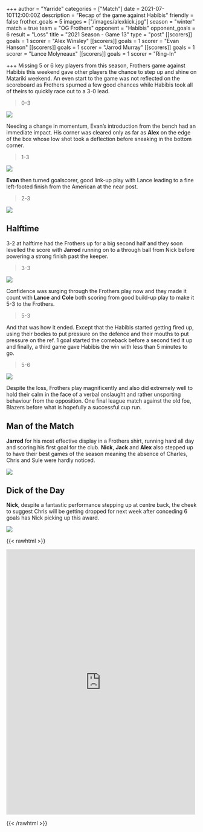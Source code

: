 +++
author = "Yarride"
categories = ["Match"]
date = 2021-07-10T12:00:00Z
description = "Recap of the game against Habibis"
friendly = false
frother_goals = 5
images = ["/images/alexkick.jpg"]
season = "winter"
match = true
team = "OG Frothers"
opponent = "Habibis"
opponent_goals = 6
result = "Loss"
title = "2021 Season - Game 13"
type = "post"
[[scorers]]
goals = 1
scorer = "Alex Winsley"
[[scorers]]
goals = 1
scorer = "Evan Hanson"
[[scorers]]
goals = 1
scorer = "Jarrod Murray"
[[scorers]]
goals = 1
scorer = "Lance Molyneaux"
[[scorers]]
goals = 1
scorer = "Ring-In"

+++
Missing 5 or 6 key players from this season, Frothers game against Habibis this weekend gave other players the chance to step up and shine on Matariki weekend. An even start to the game was not reflected on the scoreboard as Frothers spurned a few good chances while Habibis took all of theirs to quickly race out to a 3-0 lead.

> 0-3

![](/images/216543118_3420322618194019_1188160773218208971_n.jpg)

Needing a change in momentum, Evan’s introduction from the bench had an immediate impact. His corner was cleared only as far as **Alex** on the edge of the box whose low shot took a deflection before sneaking in the bottom corner.

> 1-3

![](/images/211369758_3420322588194022_869138119888661295_n.jpg)

**Evan** then turned goalscorer, good link-up play with Lance leading to a fine left-footed finish from the American at the near post.

> 2-3

![](/images/207741996_3420322178194063_8267660715029528571_n.jpg)

## Halftime

3-2 at halftime had the Frothers up for a big second half and they soon levelled the score with **Jarrod** running on to a through ball from Nick before powering a strong finish past the keeper.

> 3-3

![](/images/215358086_3420325348193746_8897979304000453098_n.jpg)

Confidence was surging through the Frothers play now and they made it count with **Lance** and **Cole** both scoring from good build-up play to make it 5-3 to the Frothers.

> 5-3

And that was how it ended. Except that the Habibis started getting fired up, using their bodies to put pressure on the defence and their mouths to put pressure on the ref. 1 goal started the comeback before a second tied it up and finally, a third game gave Habibis the win with less than 5 minutes to go.

> 5-6

![](/images/habibisking.jpg)

Despite the loss, Frothers play magnificently and also did extremely well to hold their calm in the face of a verbal onslaught and rather unsporting behaviour from the opposition. One final league match against the old foe, Blazers before what is hopefully a successful cup run.

## Man of the Match

**Jarrod** for his most effective display in a Frothers shirt, running hard all day and scoring his first goal for the club. **Nick**, **Jack** and **Alex** also stepped up to have their best games of the season meaning the absence of Charles, Chris and Sule were hardly noticed.

![](/images/213641990_3420324324860515_3213069840051839147_n-1.jpg)

## Dick of the Day

**Nick**, despite a fantastic performance stepping up at centre back, the cheek to suggest Chris will be getting dropped for next week after conceding 6 goals has Nick picking up this award.

![](/images/205444166_3420323784860569_1145473977551048363_n.jpg)

{{< rawhtml >}} <div class="row"> <iframe src="https://www.facebook.com/plugins/post.php?href=https%3A%2F%2Fwww.facebook.com%2FNZSundayFootball%2Fposts%2F3420326664860281&show_text=true&width=500" width="500" height="701" style="border:none;overflow:hidden" scrolling="no" frameborder="0" allowfullscreen="true" allow="autoplay; clipboard-write; encrypted-media; picture-in-picture; web-share"></iframe> </div>

{{< /rawhtml >}}